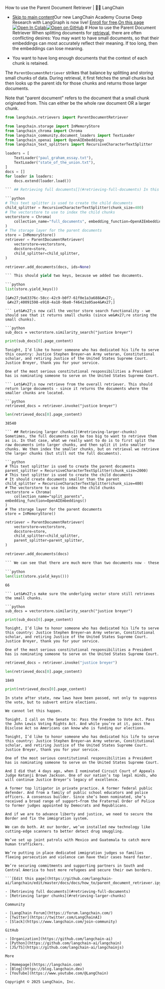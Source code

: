 How to use the Parent Document Retriever | 🦜️🔗 LangChain
- [Skip to main content](#__docusaurus_skipToContent_fallback)Our new LangChain Academy Course Deep Research with LangGraph is now live! [Enroll for free](https://academy.langchain.com/courses/deep-research-with-langgraph/?utm_medium=internal&utm_source=docs&utm_campaign=q3-2025_deep-research-course_co).[On this page![Open In Colab ](https://colab.research.google.com/assets/colab-badge.svg)](https://colab.research.google.com/github/langchain-ai/langchain/blob/master/docs/docs/how_to/parent_document_retriever.ipynb)[![Open on GitHub ](https://img.shields.io/badge/Open%20on%20GitHub-grey?logo=github&logoColor=white)](https://github.com/langchain-ai/langchain/blob/master/docs/docs/how_to/parent_document_retriever.ipynb) # How to use the Parent Document Retriever When splitting documents for [retrieval](/docs/concepts/retrieval/), there are often conflicting desires: You may want to have small documents, so that their embeddings can most accurately reflect their meaning. If too long, then the embeddings can lose meaning.

- You want to have long enough documents that the context of each chunk is retained.

The `ParentDocumentRetriever` strikes that balance by splitting and storing small chunks of data. During retrieval, it first fetches the small chunks but then looks up the parent ids for those chunks and returns those larger documents.

Note that "parent document" refers to the document that a small chunk originated from. This can either be the whole raw document OR a larger chunk.

```python
from langchain.retrievers import ParentDocumentRetriever

```

```python
from langchain.storage import InMemoryStore
from langchain_chroma import Chroma
from langchain_community.document_loaders import TextLoader
from langchain_openai import OpenAIEmbeddings
from langchain_text_splitters import RecursiveCharacterTextSplitter

```

```python
loaders = [
    TextLoader("paul_graham_essay.txt"),
    TextLoader("state_of_the_union.txt"),
]
docs = []
for loader in loaders:
    docs.extend(loader.load())

``` ## Retrieving full documents[​](#retrieving-full-documents) In this mode, we want to retrieve the full documents. Therefore, we only specify a child [splitter](/docs/concepts/text_splitters/).

```python
# This text splitter is used to create the child documents
child_splitter = RecursiveCharacterTextSplitter(chunk_size=400)
# The vectorstore to use to index the child chunks
vectorstore = Chroma(
    collection_name="full_documents", embedding_function=OpenAIEmbeddings()
)
# The storage layer for the parent documents
store = InMemoryStore()
retriever = ParentDocumentRetriever(
    vectorstore=vectorstore,
    docstore=store,
    child_splitter=child_splitter,
)

```

```python
retriever.add_documents(docs, ids=None)

``` This should yield two keys, because we added two documents.

```python
list(store.yield_keys())

```

```output
[&#x27;9a63376c-58cc-42c9-b0f7-61f0e1a3a688&#x27;,
 &#x27;40091598-e918-4a18-9be0-f46413a95ae4&#x27;]

``` Let&#x27;s now call the vector store search functionality - we should see that it returns small chunks (since we&#x27;re storing the small chunks).

```python
sub_docs = vectorstore.similarity_search("justice breyer")

```

```python
print(sub_docs[0].page_content)

```

```output
Tonight, I’d like to honor someone who has dedicated his life to serve this country: Justice Stephen Breyer—an Army veteran, Constitutional scholar, and retiring Justice of the United States Supreme Court. Justice Breyer, thank you for your service.

One of the most serious constitutional responsibilities a President has is nominating someone to serve on the United States Supreme Court.

``` Let&#x27;s now retrieve from the overall retriever. This should return large documents - since it returns the documents where the smaller chunks are located.

```python
retrieved_docs = retriever.invoke("justice breyer")

```

```python
len(retrieved_docs[0].page_content)

```

```output
38540

``` ## Retrieving larger chunks[​](#retrieving-larger-chunks) Sometimes, the full documents can be too big to want to retrieve them as is. In that case, what we really want to do is to first split the raw documents into larger chunks, and then split it into smaller chunks. We then index the smaller chunks, but on retrieval we retrieve the larger chunks (but still not the full documents).

```python
# This text splitter is used to create the parent documents
parent_splitter = RecursiveCharacterTextSplitter(chunk_size=2000)
# This text splitter is used to create the child documents
# It should create documents smaller than the parent
child_splitter = RecursiveCharacterTextSplitter(chunk_size=400)
# The vectorstore to use to index the child chunks
vectorstore = Chroma(
    collection_name="split_parents", embedding_function=OpenAIEmbeddings()
)
# The storage layer for the parent documents
store = InMemoryStore()

```

```python
retriever = ParentDocumentRetriever(
    vectorstore=vectorstore,
    docstore=store,
    child_splitter=child_splitter,
    parent_splitter=parent_splitter,
)

```

```python
retriever.add_documents(docs)

``` We can see that there are much more than two documents now - these are the larger chunks.

```python
len(list(store.yield_keys()))

```

```output
66

``` Let&#x27;s make sure the underlying vector store still retrieves the small chunks.

```python
sub_docs = vectorstore.similarity_search("justice breyer")

```

```python
print(sub_docs[0].page_content)

```

```output
Tonight, I’d like to honor someone who has dedicated his life to serve this country: Justice Stephen Breyer—an Army veteran, Constitutional scholar, and retiring Justice of the United States Supreme Court. Justice Breyer, thank you for your service.

One of the most serious constitutional responsibilities a President has is nominating someone to serve on the United States Supreme Court.

```

```python
retrieved_docs = retriever.invoke("justice breyer")

```

```python
len(retrieved_docs[0].page_content)

```

```output
1849

```

```python
print(retrieved_docs[0].page_content)

```

```output
In state after state, new laws have been passed, not only to suppress the vote, but to subvert entire elections.

We cannot let this happen.

Tonight. I call on the Senate to: Pass the Freedom to Vote Act. Pass the John Lewis Voting Rights Act. And while you’re at it, pass the Disclose Act so Americans can know who is funding our elections.

Tonight, I’d like to honor someone who has dedicated his life to serve this country: Justice Stephen Breyer—an Army veteran, Constitutional scholar, and retiring Justice of the United States Supreme Court. Justice Breyer, thank you for your service.

One of the most serious constitutional responsibilities a President has is nominating someone to serve on the United States Supreme Court.

And I did that 4 days ago, when I nominated Circuit Court of Appeals Judge Ketanji Brown Jackson. One of our nation’s top legal minds, who will continue Justice Breyer’s legacy of excellence.

A former top litigator in private practice. A former federal public defender. And from a family of public school educators and police officers. A consensus builder. Since she’s been nominated, she’s received a broad range of support—from the Fraternal Order of Police to former judges appointed by Democrats and Republicans.

And if we are to advance liberty and justice, we need to secure the Border and fix the immigration system.

We can do both. At our border, we’ve installed new technology like cutting-edge scanners to better detect drug smuggling.

We’ve set up joint patrols with Mexico and Guatemala to catch more human traffickers.

We’re putting in place dedicated immigration judges so families fleeing persecution and violence can have their cases heard faster.

We’re securing commitments and supporting partners in South and Central America to host more refugees and secure their own borders.

```[Edit this page](https://github.com/langchain-ai/langchain/edit/master/docs/docs/how_to/parent_document_retriever.ipynb)

- [Retrieving full documents](#retrieving-full-documents)
- [Retrieving larger chunks](#retrieving-larger-chunks)

Community

- [LangChain Forum](https://forum.langchain.com/)
- [Twitter](https://twitter.com/LangChainAI)
- [Slack](https://www.langchain.com/join-community)

GitHub

- [Organization](https://github.com/langchain-ai)
- [Python](https://github.com/langchain-ai/langchain)
- [JS/TS](https://github.com/langchain-ai/langchainjs)

More

- [Homepage](https://langchain.com)
- [Blog](https://blog.langchain.dev)
- [YouTube](https://www.youtube.com/@LangChain)

Copyright © 2025 LangChain, Inc.
